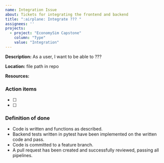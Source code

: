 ```yaml
---
name: Integration Issue
about: Tickets for integrating the frontend and backend
title: ":airplane: Integrate ??? "
assignees: ''
projects:
  - project: "EconomySim Capstone"
    column: "Type"
    value: "Integration"
---
```


**Description:** As a user, I want to be able to ???

**Location:** file path in repo

**Resources:** 

### Action items

- [ ]  
- [ ]  

### Definition of done

- Code is written and functions as described.
- Backend tests written in pytest have been implemented on the written code and pass.
- Code is committed to a feature branch.
- A pull request has been created and successfully reviewed, passing all pipelines.
